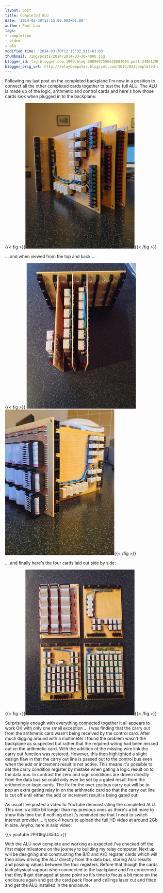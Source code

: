 ```yaml
---
layout: post
title: Completed ALU
date: '2014-03-30T12:15:00.003+01:00'
author: Paul Law
tags:
- completion
- video
- alu
modified_time: '2014-03-30T12:15:32.911+01:00'
thumbnail: /img/posts/2014/2014-03-30-4000.jpg
blogger_id: tag:blogger.com,1999:blog-6989692556630001604.post-3486129073758146018
blogger_orig_url: http://relaycomputer.blogspot.com/2014/03/completed-alu.html
---
```


Following my last post on the completed backplane I'm now in a position to 
connect all the other completed cards together to test the full ALU. The ALU 
is made up of the logic, arithmetic and control cards and here's how those 
cards look when plugged in to the backplane:

{{< fig >}}![ALU Cards attached to Backplane](/img/posts/2014/2014-03-30-0000.jpg){{< /fig >}}

... and 
when viewed from the top and back ...

{{< fig >}}
![ALU Card Pack (viewed from top)](/img/posts/2014/2014-03-30-0001.jpg)
![ALU Card Pack (viewed from rear)](/img/posts/2014/2014-03-30-0002.jpg){{< /fig >}}

... 
and finally here's the four cards laid out side by side:

{{< fig >}}![Three ALU Cards + Backplane](/img/posts/2014/2014-03-30-0003.jpg){{< /fig >}}

Surprisingly enough with everything connected together it all 
appears to work OK with only one small exception ... I was finding that the 
carry out from the arithmetic card wasn't being received by the control card. 
After much digging around with a multimeter I found the problem wasn't the 
backplane as suspected but rather that the required wiring had been missed out 
on the arithmetic card. With the addition of the missing wire link the carry 
out function was restored. However, this then highlighted a slight design flaw 
in that the carry out line is passed out to the control bus even when the add 
or increment result is not active. This means it's possible to set the carry 
condition register by mistake when gating a logic result on to the data bus. 
In contrast the zero and sign conditions are driven directly from the data bus 
so could only ever be set by a gated result from the arithmetic or logic 
cards. The fix for the over zealous carry out will be to pop an extra gating 
relay in on the arithmetic card so that the carry out line is cut off until 
either the add or increment result is being gated out.

As usual 
I've posted a video to YouTube demonstrating the completed ALU. This one is a 
little bit longer than my previous ones as there's a bit more to show this 
time but if nothing else it's reminded me that I need to switch internet 
provider ... it took 4 hours to upload the full HD video at around 2Gb in 
size. Anyho, here is said video:

{{< youtube 2PS19gU3534 >}}

With the 
ALU now complete and working as expected I've checked off the first major 
milestone on the journey to building my relay computer. Next up will be 
designing and constructing the B/C and A/D register cards which will then 
allow driving the ALU directly from the data bus, storing ALU results and 
passing values between the four registers. Before that though the cards lack 
physical support when connected to the backplane and I'm concerned that 
they'll get damaged at some point so it's time to focus a bit more on the 
enclosure again and get the card pack floor and ceilings laser cut and fitted 
and get the ALU installed in the enclosure. 
